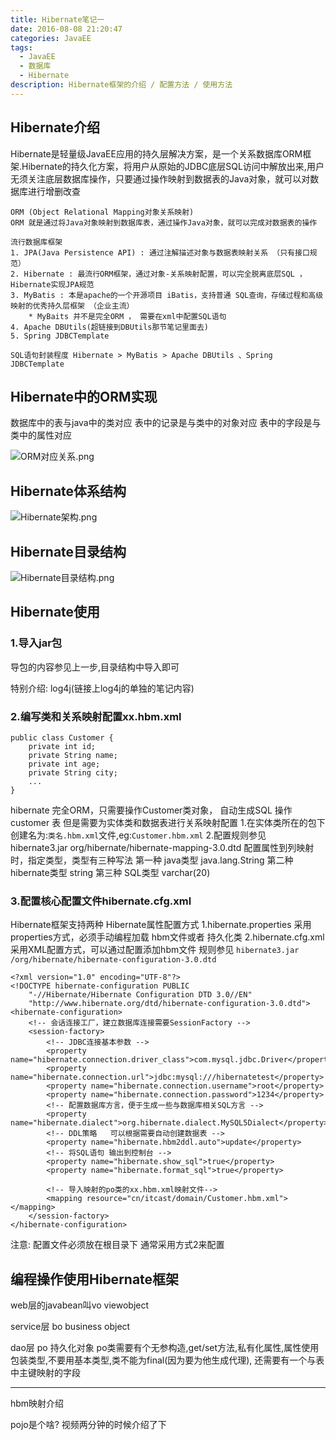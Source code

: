 ```yaml
---
title: Hibernate笔记一
date: 2016-08-08 21:20:47
categories: JavaEE
tags:
  - JavaEE
  - 数据库
  - Hibernate
description: Hibernate框架的介绍 / 配置方法 / 使用方法
---
```



## Hibernate介绍

Hibernate是轻量级JavaEE应用的持久层解决方案，是一个关系数据库ORM框架.Hibernate的持久化方案，将用户从原始的JDBC底层SQL访问中解放出来,用户无须关注底层数据库操作，只要通过操作映射到数据表的Java对象，就可以对数据库进行增删改查

	ORM (Object Relational Mapping对象关系映射)
	ORM 就是通过将Java对象映射到数据库表，通过操作Java对象，就可以完成对数据表的操作

	流行数据库框架 
	1. JPA(Java Persistence API) : 通过注解描述对象与数据表映射关系 （只有接口规范）
	2. Hibernate : 最流行ORM框架，通过对象-关系映射配置，可以完全脱离底层SQL ， Hibernate实现JPA规范 
	3. MyBatis : 本是apache的一个开源项目 iBatis，支持普通 SQL查询，存储过程和高级映射的优秀持久层框架 （企业主流）
		* MyBaits 并不是完全ORM ， 需要在xml中配置SQL语句
	4. Apache DBUtils(超链接到DBUtils那节笔记里面去)
	5. Spring JDBCTemplate
	
	SQL语句封装程度 Hibernate > MyBatis > Apache DBUtils 、Spring JDBCTemplate

## Hibernate中的ORM实现
数据库中的表与java中的类对应
表中的记录是与类中的对象对应
表中的字段是与类中的属性对应

![ORM对应关系.png](https://ooo.0o0.ooo/2016/08/07/57a741f54f20a.png)

## Hibernate体系结构

![Hibernate架构.png](https://ooo.0o0.ooo/2016/08/07/57a7403d48e16.png)

## Hibernate目录结构

![Hibernate目录结构.png](https://ooo.0o0.ooo/2016/08/07/57a7433c54eb5.png)

## Hibernate使用
### 1.导入jar包
导包的内容参见上一步,目录结构中导入即可

特别介绍: log4j(链接上log4j的单独的笔记内容)

### 2.编写类和关系映射配置xx.hbm.xml

	public class Customer {
		private int id;
		private String name;
		private int age;
		private String city;
		...
	}
hibernate 完全ORM，只需要操作Customer类对象， 自动生成SQL 操作customer 表
但是需要为实体类和数据表进行关系映射配置
 1.在实体类所在的包下创建名为:`类名.hbm.xml`文件,eg:`Customer.hbm.xml`
 2.配置规则参见 hibernate3.jar org/hibernate/hibernate-mapping-3.0.dtd
	<?xml version="1.0" encoding="UTF-8"?>
	<!DOCTYPE hibernate-mapping PUBLIC 
	    "-//Hibernate/Hibernate Mapping DTD 3.0//EN"
	    "http://www.hibernate.org/dtd/hibernate-mapping-3.0.dtd">
	<hibernate-mapping>
		<!-- 配置类 和数据表 对应关系 -->
		<class name="cn.itcast.domain.Customer" table="customer" select-before-update="true">
			 <!-- 配置哪个属性 关联数据表主键 -->
			 <id name="id" column="id" type="integer">
			 	<!-- 主键生成策略 -->
			 	<generator class="identity"></generator>
			 </id>
			 <!-- 普通属性 -->
			 <property name="name" column="name" type="string"></property>
			 <!-- 如果属性名和列名相同 可以省略 column -->
			 <property name="age" type="integer" ></property>
			 <!-- 类型也可以使用默认生成规则，省略type -->
			 <property name="city"></property>
			 <property name="address" >
				<column name="address" sql-type="varchar(20)"/>
			</property>
		</class>
	</hibernate-mapping>
 配置属性到列映射时，指定类型，类型有三种写法
	第一种 java类型  java.lang.String
	第二种 hibernate类型 string
	第三种 SQL类型 varchar(20)

### 3.配置核心配置文件hibernate.cfg.xml
Hibernate框架支持两种 Hibernate属性配置方式
 1.hibernate.properties
	采用properties方式，必须手动编程加载 hbm文件或者 持久化类
 2.hibernate.cfg.xml 
	采用XML配置方式，可以通过配置添加hbm文件
	规则参见 `hibernate3.jar /org/hibernate/hibernate-configuration-3.0.dtd`

	<?xml version="1.0" encoding="UTF-8"?>
	<!DOCTYPE hibernate-configuration PUBLIC
		"-//Hibernate/Hibernate Configuration DTD 3.0//EN"
		"http://www.hibernate.org/dtd/hibernate-configuration-3.0.dtd">
	<hibernate-configuration>
		<!-- 会话连接工厂，建立数据库连接需要SessionFactory -->
		<session-factory>
			<!-- JDBC连接基本参数 -->
			<property name="hibernate.connection.driver_class">com.mysql.jdbc.Driver</property>
			<property name="hibernate.connection.url">jdbc:mysql:///hibernatetest</property>
			<property name="hibernate.connection.username">root</property>
			<property name="hibernate.connection.password">1234</property>
			<!-- 配置数据库方言，便于生成一些与数据库相关SQL方言 -->
			<property name="hibernate.dialect">org.hibernate.dialect.MySQL5Dialect</property>
			<!-- DDL策略   可以根据需要自动创建数据表 -->
			<property name="hibernate.hbm2ddl.auto">update</property>
			<!-- 将SQL语句 输出到控制台 -->
			<property name="hibernate.show_sql">true</property>
			<property name="hibernate.format_sql">true</property>
			
			<!-- 导入映射的po类的xx.hbm.xml映射文件-->			
			<mapping resource="cn/itcast/domain/Customer.hbm.xml"></mapping>
		</session-factory>
	</hibernate-configuration>


注意:
	配置文件必须放在根目录下
	通常采用方式2来配置

## 编程操作使用Hibernate框架

web层的javabean叫vo viewobject

service层    bo  business object

dao层   po 持久化对象
po类需要有个无参构造,get/set方法,私有化属性,属性使用包装类型,不要用基本类型,类不能为final(因为要为他生成代理),
还需要有一个与表中主键映射的字段

----------------
hbm映射介绍


pojo是个啥?  视频两分钟的时候介绍了下